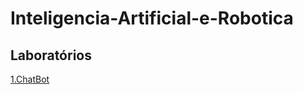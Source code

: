 # Inteligencia-Artificial-e-Robotica

## Laboratórios 

 [1.ChatBot](https://github.com/EduardoAVicente/Inteligencia-Artificial-e-Robotica/tree/main/ChatBot)
